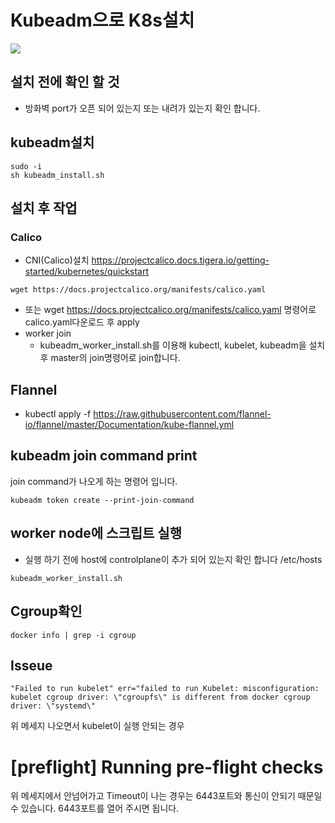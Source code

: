# Kubeadm으로 K8s설치

<img src="https://img.shields.io/badge/kubernetes-brightgreen?logo=Kubernetes&logoColor=white"/>

## 설치 전에 확인 할 것
- 방화벽 port가 오픈 되어 있는지 또는 내려가 있는지 확인 합니다.

## kubeadm설치
```
sudo -i
sh kubeadm_install.sh
```
## 설치 후 작업
### Calico
- CNI(Calico)설치 https://projectcalico.docs.tigera.io/getting-started/kubernetes/quickstart
```
wget https://docs.projectcalico.org/manifests/calico.yaml
```
- 또는 wget https://docs.projectcalico.org/manifests/calico.yaml 명령어로 calico.yaml다운로드 후 apply
- worker join
  - kubeadm_worker_install.sh를 이용해 kubectl, kubelet, kubeadm을 설치 후 master의 join명령어로 join합니다.

## Flannel
 - kubectl apply -f https://raw.githubusercontent.com/flannel-io/flannel/master/Documentation/kube-flannel.yml

## kubeadm join command print
join command가 나오게 하는 명령어 입니다.
```
kubeadm token create --print-join-command
```

## worker node에 스크립트 실행
- 실행 하기 전에 host에 controlplane이 추가 되어 있는지 확인 합니다
/etc/hosts

```
kubeadm_worker_install.sh
```

## Cgroup확인
```
docker info | grep -i cgroup
```

## Isseue
```
"Failed to run kubelet" err="failed to run Kubelet: misconfiguration: kubelet cgroup driver: \"cgroupfs\" is different from docker cgroup driver: \"systemd\"
```
위 메세지 나오면서 kubelet이 실행 안되는 경우

# [preflight] Running pre-flight checks
위 메세지에서 안넘어가고 Timeout이 나는 경우는 6443포트와 통신이 안되기 때문일 수 있습니다. 6443포트를 열어 주시면 됩니다.

